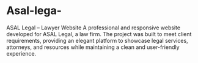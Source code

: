 # Asal-lega-
ASAL Legal – Lawyer Website  A professional and responsive website developed for ASAL Legal, a law firm. The project was built to meet client requirements, providing an elegant platform to showcase legal services, attorneys, and resources while maintaining a clean and user-friendly experience.
